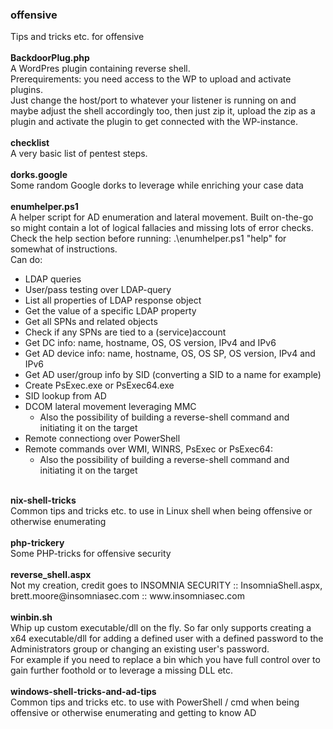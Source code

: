 ### <b>offensive</b><br/>
Tips and tricks etc. for offensive<br/>
<br/>
<b>BackdoorPlug.php</b><br/>
A WordPres plugin containing reverse shell. <br/>
Prerequirements: you need access to the WP to upload and activate plugins.<br/>
Just change the host/port to whatever your listener is running on and maybe adjust the shell accordingly too, then just zip it, upload the zip as a plugin and activate the plugin to get connected with the WP-instance.<br/>
<br/>
<b>checklist</b><br/>
A very basic list of pentest steps.<br/>
<br/>
<b>dorks.google</b><br/>
Some random Google dorks to leverage while enriching your case data<br/>
<br/>
<b>enumhelper.ps1</b><br/>
A helper script for AD enumeration and lateral movement. Built on-the-go so might contain a lot of logical fallacies and missing lots of error checks.<br/>
Check the help section before running: .\enumhelper.ps1 "help" for somewhat of instructions.<br/>
Can do: <br/>
  - LDAP queries<br/>
  - User/pass testing over LDAP-query<br/>
  - List all properties of LDAP response object<br/>
  - Get the value of a specific LDAP property<br/>
  - Get all SPNs and related objects<br/>
  - Check if any SPNs are tied to a (service)account<br/>
  - Get DC info: name, hostname, OS, OS version, IPv4 and IPv6<br/>
  - Get AD device info: name, hostname, OS, OS SP, OS version, IPv4 and IPv6<br/>
  - Get AD user/group info by SID (converting a SID to a name for example)<br/>
  - Create PsExec.exe or PsExec64.exe<br/>
  - SID lookup from AD<br/>
  - DCOM lateral movement leveraging MMC<br/>
    - Also the possibility of building a reverse-shell command and initiating it on the target<br/>
  - Remote connectiong over PowerShell<br/>
  - Remote commands over WMI, WINRS, PsExec or PsExec64:<br/>
    - Also the possibility of building a reverse-shell command and initiating it on the target<br/>
<br/>
<b>nix-shell-tricks</b><br/>
Common tips and tricks etc. to use in Linux shell when being offensive or otherwise enumerating<br/>
<br/>
<b>php-trickery</b><br/>
Some PHP-tricks for offensive security<br/>
<br/>
<b>reverse_shell.aspx</b><br/>
Not my creation, credit goes to INSOMNIA SECURITY :: InsomniaShell.aspx, brett.moore@insomniasec.com ::  www.insomniasec.com<br/>
<br/>
<b>winbin.sh</b><br/>
Whip up custom executable/dll on the fly. So far only supports creating a x64 executable/dll for adding a defined user with a defined password to the Administrators group or changing an existing user's password. <br/>
For example if you need to replace a bin which you have full control over to gain further foothold or to leverage a missing DLL etc.<br/>
<br/>
<b>windows-shell-tricks-and-ad-tips</b><br/>
Common tips and tricks etc. to use with PowerShell / cmd when being offensive or otherwise enumerating and getting to know AD<br/>
